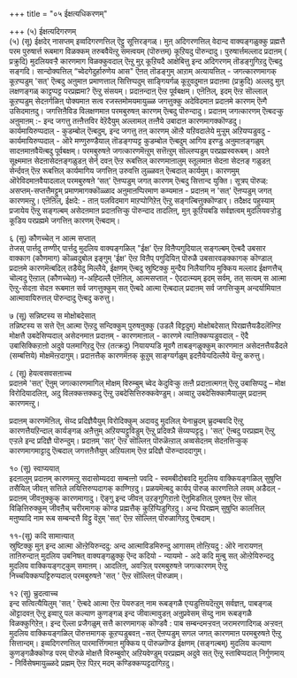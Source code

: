 +++
title = "०५ ईक्षत्यधिकरणम्"

+++
(५) ईक्षत्यदिगरणम्  
(५) (सू) ईक्षदेर् नासप्तम् इव्वदिगरणत्तिल् ऎट्टु सूत्तिरङ्गळ्। मुऩ् अदिगरणत्तिल् वेदान्द वाक्यङ्गळुक्कु प्रह्मत्तै परम पुरुषार्त्त रूबमाग विळक्कम् तरुबवैयॆऩ्ऱु समऩ्वयम् (पॊरुत्तम्) कूऱियदु पॊरुन्दादु। पुरुषार्त्तमल्लाद प्रदाऩम् ( प्रक्रुदि) मुदलियवऱ्ऱै कारणमाग विळक्कुवदाल् ऎऩ्ऱु मुऱ् कूऱियदै आक्षेबित्तु इन्द अदिगरणम् तॊडङ्गुगिऱदु ऎऩ्बदु सङ्गदि। सान्दोक्यत्तिल् “च्वेदगेदुर्हारुणेय आस" ऎऩत् तॊडङ्गुम् आऱाम् अत्यायत्तिल् - जगत्कारणमागक् कूऱप्पडुम् 'सत्' ऎऩ्बदु अऩुमाऩ प्रमाणत्ताल् सित्तिप्पदुम् साङ्गियर्गळ् कूऱुवदुमाऩ प्रदाऩमा (प्रक्रुदि) अल्लदु मुऩ् लक्षणङ्गळ् काट्टप्पट्ट परप्रह्ममा? ऎऩ्ऱु संसयम्। प्रदाऩन्दाऩ् ऎऩ्ऱ पूर्वबक्षम्। एऩॆऩिल्, इदम् ऎऩ्ऱ सॊल्लाल् कूऱप्पडुम् सेदऩर्गळिऩ् पोक्यमाऩ सत्व रजस्तमोमयमायुळ्ळ जगत्तुक्कु अदेविदमाऩ प्रदाऩमे कारणम् ऎऩ्गै उसिदमाऩदु। जगत्तिऩैविड विलक्षणमाऩ परमबुरुषऩ् कारणम् ऎऩ्बदु पॊरुन्दादु। प्रदाऩम् जगत्कारणम् ऎऩ्बदऱ्कु अऩुमाऩम् :- इन्द जगत्तु तऩ्ऩैत्तविर वेऱॆदैयुम् अल्लामल् तऩ्ऩैये उबादाऩ कारणमागक्कॊण्डदु। कार्यमायिरुप्पदाल् - कुडम्बोल् ऎऩ्बदुम्, इन्द जगत्तु तऩ् कारणम् ऒऩ्ऱै यऱिवदालेये मुऱ्ऱुम् अऱियप्पडुवदु - कार्यमायिरुप्पदाल् - ऒरे मण्णुरुण्डैयाल् तॊडङ्गप्पट्ट कुडम्बोल ऎऩ्बदुम् आगिय इरण्डु अऩुमाऩङ्गळुम् सादऩमाऩवैयॆऩ्बदु पूर्वबक्षम्। परमबुरुषऩे जगत्कारणमॆऩ्ऱुम् सत्तॆऩ्ऱुम् सॊल्लप्पडुम् परप्रह्मस्वरूबम्। अवऩे सूक्ष्ममाऩ सेदऩासेदऩङ्गळुडऩ् सेर्न् दवऩ् ऎऩ्ऱ रूबत्तिल् कारणमाऩालुम् स्तूलमाऩ सेदऩा सेदऩङ् गळुडऩ् सेर्न्दवऩ् ऎऩ्ऱ रूबत्तिल् कार्यमागिय जगत्तिऩ् उरुवत्ति लुळ्ळवऩ् ऎऩ्बदाल् कार्यमुम्। कारणमुम् ऒरेविदमाऩवैयादलाल् परमबुरुषऩे ‘सत्' ऎऩप्पडुम् जगत् कारणम् ऎऩ्बदु सित्तान्द युक्ति। सूत्रप् पॊरुळ्: असप्तम्-सप्तत्तैमट्टुम् प्रमाणमागक्कॊळ्ळाद अऩुमाऩप्पिरमाण कम्यमाऩ - प्रदाऩम् न 'सत्' ऎऩप्पडुम् जगत् कारणमऩ्ऱु। एऩॆऩिल्, ईक्षदे: - ताऩ् पलविदमाग माऱप्पोगिऱेऩ् ऎऩ्ऱु सङ्गल्बित्तुक्कॊण्डार्। तदैक्षद पहुस्याम् प्रजायेय ऎऩ्ऱु सङ्गल्बम् असेदऩमाऩ प्रदाऩत्तिऱ्कु पॊरुन्दाद तादलिऩ्, मुऩ् कूऱियबडि सर्वज्ञत्वम् मुदलियवऱ्ऱोडु कूडिय परप्रह्ममे जगत्तिऩ् कारणम् ऎऩ्बदाम्।

६ (सू) कौणच्चेत् न आत्म सप्तात्  
तेजस् पार्त्तदु तण्णीर् पार्त्तदु मुदलिय वाक्यङ्गळिल् "ईक्ष' ऎऩ्ऱ विऩैप्पगुदियाल् सङ्गल्बम् ऎऩ्बदै उबसार वाक्काग (कौणमाग) कॊळ्वदुबोल इङ्गुम् 'ईक्ष' ऎऩ्ऱ विऩैप् पगुदियिऩ् पॊरुळै उबसारवऴक्कागक् कॊण्डाल् प्रदाऩमे कारणमॆऩ्बदिल् तडैयेदु मिल्लैये, ईक्षणम् ऎऩ्बदु स्रुष्टिक्कु मुन्दैय निलैयागिय मुक्किय मल्लाद ईक्षणत्तैच् चॊल्वदु ऎऩ्ऱाल् (कौणच्चेत्) न-अह्दिल्लै एऩॆऩिल्, आत्मसप्तात् - ऐददात्म्यम् इदम् सर्वम्, तत् सत्यम् स आत्मा ऎऩ्ऱु-सेदऩा सेदऩ रूबमाऩ सर्व जगत्तुक्कुम् सत् ऎऩ्बदे आत्मा ऎऩ्बदाल् प्रदाऩम् सर्व जगत्तिऱ्कुम् अन्दर्यामियाऩ आत्मावायिरुत्तल् पॊरुन्दादु ऎऩ्बदु करुत्तु।

७ (सू) सन्निष्टस्य स मोक्षोबदेसात्  
तन्निष्टस्य स सत्ते ऎऩ् आत्मा ऎऩ्ऱदु सन्दिक्कुम् पुरुषऩुक्कु (उडलै विट्टदुम्) मोक्षोबदेसात् पिरह्मत्तैयडैदलॆऩ्गिऱ मोक्षत्तै उबदेसिप्पदाल् असेदनमाऩ प्रदाऩम् - कारणमाऩाल् - कारणमे त्याऩिक्कप्पडुवदाल् - ऎदै उबासिक्किऱाऩो अदुवे पलमागिऱदु ऎऩ्ऱ (तत्क्रदु) नियायप्पडि मूवगै ताबङ्गळुक्कुम् कारणमाऩ असेदऩत्तैयडैदले (सम्बत्तिये) मोक्षमॆऩ्ऱदागुम्। प्रदाऩत्तैक् कारणमॆऩक् कूऱुम् साङ्ग्यर्गळुम् इदऩैयेऱ्पदिल्लैये यॆऩ्ऱु करुत्तु।

८ (सू) हेयत्वसवसऩाच्च  
प्रदाऩमे 'सत्' ऎऩुम् जगत्कारणमागिल् मोक्षम् विरुम्बुम् च्वेद केदुविऱ्कु तऩ्ऩै प्रदाऩात्मगऩ् ऎऩ्ऱु उबासिप्पदु – मोक्ष विरोदियादलिऩ्, अदु विलक्कत्तक्कदु ऎऩ्ऱु उबदेसित्तिरुक्कवेण्डुम्। अव्वाऱु उबदेसिक्कामैयालुम् प्रदाऩम् कारणमऩ्ऱु।

प्रदाऩम् कारणमॆऩिल्, सॆय्द प्रदिज्ञैयैयुम् विरोदिक्कुम् अदावदु मुदलिल् येनाच्रुदम् च्रुदम्बवदि ऎऩ्ऱु कारणत्तैयऱिन्दाल् कार्यङ्गळ् अऩैत्तुम् अऱियप्पट्टुविडुम् ऎऩ्ऱु प्रदिक्ञै सॆय्यप्पट्टदु। 'सत्' ऎऩ्बदु परप्रह्मम् ऎऩ्ऱु एऱ्ऱले इन्द प्रदिज्ञै पॊरुन्दुम्। प्रदाऩम् 'सत्' ऎऩ्ऱ सॊल्लिऩ् पॊरुळॆऩ्ऱाल् अव्वसेदऩम् सेदऩत्तिऱ्कुक् कारणमागमाट्टादु ऎऩ्बदाल् जगत्तऩैत्तैयुम् अऱियलाम् ऎऩ्ऱ प्रदिज्ञै पॊरुन्दाददागुम्।

१० (सू) स्वाप्ययात्  
इदऩालुम् प्रदाऩम् कारणमऩ्ऱु सदासोम्यददा सम्बऩ्ऩो पवदि - स्वमबीदोबवदि मुदलिय वाक्कियङ्गळिल् सुषुप्ति तसैयिल् जीवऩ् सत्तिले लयित्तिरुप्पदागक् काण्गिऱदु। प्रळयमॆऩ्बदु कार्यप् पॊरुळ् कारणत्तिले लयम् अडैदल् - प्रदाऩम् जीवऩुक्कुक् कारणमागादु। ऎङ्गु इन्द जीवऩ् उऱङ्गुगिऱाऩो ऎऩुमिडत्तिल् पुरुषऩ् ऎऩ्ऱ सॊल् विऴित्तिरुक्कुम् जीवऩैच् चरीरमागक् कॊण्ड प्रह्मत्तैक् कुऱिप्पिडुगिऱदु। अन्द पिरह्मम् सुषुप्ति कालत्तिल् मऩुष्यादि नाम रूब सम्बन्दत्तै विट्टु वॆऱुम् 'सत्' ऎऩ्ऱ सॊल्लिऩ् पॊरुळागिऱदु ऎऩ्बदाम्।

११-(सू) कदि सामाऩ्यात्  
स्रुष्टिक्कु मुऩ् इन्द आत्मा ऒऩ्ऱेयिरुन्ददु: अन्द आत्माविडमिरुन्दु आगासम् तोऩ्ऱियदु : ऒरे नारायणऩ् ताऩिरुन्दाऩ् मुदलिय उबनिषत् वाक्यङ्गळुक्कु ऎन्द कदियो - न्यायमो - अदे कदि मुऩ्बु सत् ऒऩ्ऱेयिरुन्ददु मुदलिय वाक्कियङ्गट्कुम् समाऩम्। आदलिऩ्, अवऱ्ऱिल् परमबुरुषऩे जगत्कारणम् ऎऩ्ऱु निच्चयिक्कप्पट्टिरुप्पदाल् परमबुरुषऩे 'सत् ' ऎऩ्ऱ सॊल्लिऩ् पॊरुळाम्।

१२ (सू) च्रुदत्वाच्च  
इन्द सत्वित्यैयिलुम् 'सत् ' ऎऩ्बदे आत्मा ऎऩ्ऱ पॆयरुडऩ् नाम रूबङ्गळै एऱ्पडुत्तियदॆऩ्ऱुम् सर्वज्ञऩ्, पाबङ्गळ् ऒट्टादवऩ् ऎऩ्ऱु इव्वाऱु पल कल्याण कुणङ्गळ् इन्द जीवात्मावुडऩ् अऩुप्रवेसम् सॆय्दु नाम रूबङ्गळै विळक्कुगिऱेऩ्। इन्द ऎल्ला प्रजैगळुम् सत्तै कारणमागक् कॊण्डवै : पाब सम्बन्दमऱ्ऱवऩ् जरामरणादिगळ् अऱ्ऱवऩ् मुदलिय वाक्कियङ्गळिल् पॊरुत्तमागक् कूऱप्पडुबवऩ् -सत् ऎऩप्पडुम् सगल जगत् कारणमाऩ परमबुरुषऩे ऎऩ्ऱु सित्तान्दम्। इव्वदिगरणत्तिल् पारमार्त्तिगमाऩ मुक्किय प् पॊरुळ्गॊण्ड ईक्षणम् (सङ्गल्बम्) मुदलिय कल्याण कुणङ्गळैक्कॊण्ड परम् पॊरुळे मोक्षत्तै विरुम्बुवोर् अऱियवेण्डुम् परप्रह्मम् अदुवे सत् ऎऩ्ऱु स्ताबिप्पदाल् निर्गुणमाय् - निर्विसेषमायुळ्ळदे प्रह्मम् ऎऩ्ऱ पिऱर् मदम् कण्डिक्कप्पट्टदागिऱदु।

